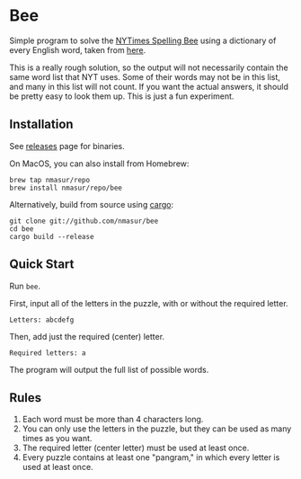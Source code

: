 # Bee

Simple program to solve the [NYTimes Spelling Bee](https://www.nytimes.com/puzzles/spelling-bee) using a dictionary of every English word, taken from [here](https://raw.githubusercontent.com/elasticdog/yawl/master/yawl-0.3.2.03/word.list).

This is a really rough solution, so the output will not necessarily contain the same word list that NYT uses. Some of their words may not be in this list, and many in this list will not count. If you want the actual answers, it should be pretty easy to look them up. This is just a fun experiment.

## Installation

See [releases](https://github.com/nmasur/bee/releases) page for binaries.

On MacOS, you can also install from Homebrew:

```
brew tap nmasur/repo
brew install nmasur/repo/bee
```

Alternatively, build from source using [cargo](https://doc.rust-lang.org/cargo/getting-started/installation.html):

```
git clone git://github.com/nmasur/bee
cd bee
cargo build --release
```

## Quick Start

Run `bee`.

First, input all of the letters in the puzzle, with or without the required letter.

```
Letters: abcdefg
```

Then, add just the required (center) letter.

```
Required letters: a
```

The program will output the full list of possible words.


## Rules

1. Each word must be more than 4 characters long.
2. You can only use the letters in the puzzle, but they can be used as many times as you want.
3. The required letter (center letter) must be used at least once.
4. Every puzzle contains at least one "pangram," in which every letter is used at least once.
